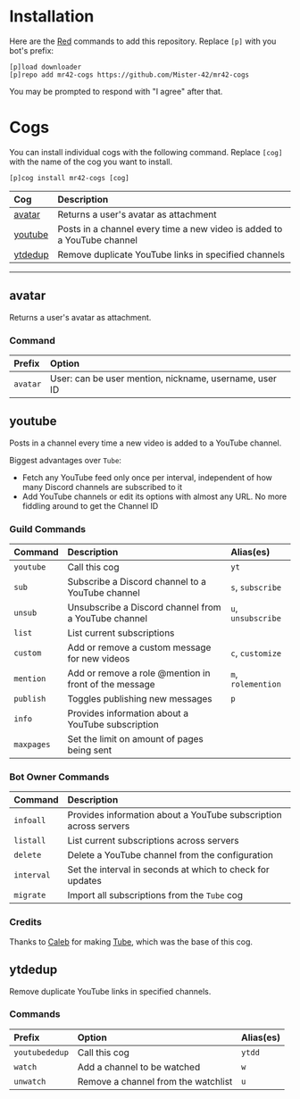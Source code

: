 # Installation

Here are the [Red](https://github.com/Cog-Creators/Red-DiscordBot) commands to add this repository. Replace `[p]` with you bot's prefix:

```text
[p]load downloader
[p]repo add mr42-cogs https://github.com/Mister-42/mr42-cogs
```

You may be prompted to respond with "I agree" after that.

# Cogs

You can install individual cogs with the following command. Replace `[cog]` with the name of the cog you want to install.

```text
[p]cog install mr42-cogs [cog]
```

| Cog                 | Description |
| :------------------ | :---------- |
| [avatar](#avatar)   | Returns a user's avatar as attachment |
| [youtube](#youtube) | Posts in a channel every time a new video is added to a YouTube channel |
| [ytdedup](#ytdedup) | Remove duplicate YouTube links in specified channels |

---

## avatar

Returns a user's avatar as attachment.

### Command

| Prefix   | Option                                                 |
| :------- | :----------------------------------------------------- |
| `avatar` | User: can be user mention, nickname, username, user ID |

## youtube

Posts in a channel every time a new video is added to a YouTube channel.

Biggest advantages over `Tube`:

- Fetch any YouTube feed only once per interval, independent of how many Discord channels are subscribed to it
- Add YouTube channels or edit its options with almost any URL. No more fiddling around to get the Channel ID

### Guild Commands

| Command      | Description                                           | Alias(es) |
| :----------- | :---------------------------------------------------- | :-------- |
| `youtube`    | Call this cog                                         | `yt` |
| `sub`        | Subscribe a Discord channel to a YouTube channel      | `s`, `subscribe` |
| `unsub`      | Unsubscribe a Discord channel from a YouTube channel  | `u`, `unsubscribe` |
| `list`       | List current subscriptions                            ||
| `custom`     | Add or remove a custom message for new videos         | `c`, `customize` |
| `mention`    | Add or remove a role @mention in front of the message | `m`, `rolemention` |
| `publish`    | Toggles publishing new messages                       | `p` |
| `info`       | Provides information about a YouTube subscription     ||
| `maxpages`   | Set the limit on amount of pages being sent           ||

### Bot Owner Commands

| Command    | Description |
| :--------- | :---------- |
| `infoall`  | Provides information about a YouTube subscription across servers |
| `listall`  | List current subscriptions across servers |
| `delete`   | Delete a YouTube channel from the configuration |
| `interval` | Set the interval in seconds at which to check for updates |
| `migrate`  | Import all subscriptions from the `Tube` cog |

### Credits

Thanks to [Caleb](https://gitlab.com/CrunchBangDev) for making [Tube](https://gitlab.com/CrunchBangDev/cbd-cogs/-/tree/master/Tube), which was the base of this cog.

## ytdedup

Remove duplicate YouTube links in specified channels.

### Commands

| Prefix         | Option                              | Alias(es) |
| :------------- | :---------------------------------- | :-------- |
| `youtubededup` | Call this cog                       | `ytdd` |
| `watch`        | Add a channel to be watched         | `w` |
| `unwatch`      | Remove a channel from the watchlist | `u` |
